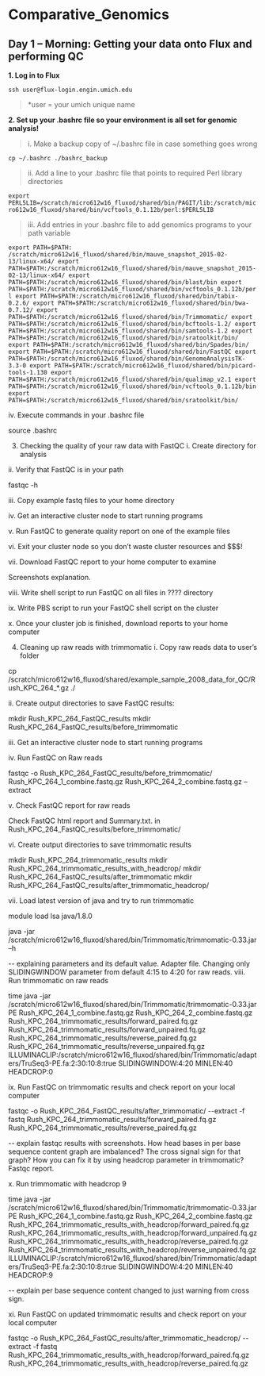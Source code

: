# Comparative_Genomics

## Day 1 – Morning: Getting your data onto Flux and performing QC 

**1.	Log in to Flux**

`ssh user@flux-login.engin.umich.edu`

> *user = your umich unique name

**2.	Set up your .bashrc file so your environment is all set for genomic analysis!**

>i. Make a backup copy of ~/.bashrc file in case something goes wrong 
	
`cp ~/.bashrc ./bashrc_backup`
	
>ii. Add a line to your .bashrc file that points to required Perl library directories

`export PERL5LIB=/scratch/micro612w16_fluxod/shared/bin/PAGIT/lib:/scratch/micro612w16_fluxod/shared/bin/vcftools_0.1.12b/perl:$PERL5LIB`

>iii. Add entries in your .bashrc file to add genomics programs to your path variable

`export PATH=$PATH: /scratch/micro612w16_fluxod/shared/bin/mauve_snapshot_2015-02-13/linux-x64/
export PATH=$PATH:/scratch/micro612w16_fluxod/shared/bin/mauve_snapshot_2015-02-13/linux-x64/
export PATH=$PATH:/scratch/micro612w16_fluxod/shared/bin/blast/bin
export PATH=$PATH:/scratch/micro612w16_fluxod/shared/bin/vcftools_0.1.12b/perl
export PATH=$PATH:/scratch/micro612w16_fluxod/shared/bin/tabix-0.2.6/
export PATH=$PATH:/scratch/micro612w16_fluxod/shared/bin/bwa-0.7.12/
export PATH=$PATH:/scratch/micro612w16_fluxod/shared/bin/Trimmomatic/
export PATH=$PATH:/scratch/micro612w16_fluxod/shared/bin/bcftools-1.2/
export PATH=$PATH:/scratch/micro612w16_fluxod/shared/bin/samtools-1.2
export PATH=$PATH:/scratch/micro612w16_fluxod/shared/bin/sratoolkit/bin/
export PATH=$PATH:/scratch/micro612w16_fluxod/shared/bin/Spades/bin/
export PATH=$PATH:/scratch/micro612w16_fluxod/shared/bin/FastQC
export PATH=$PATH:/scratch/micro612w16_fluxod/shared/bin/GenomeAnalysisTK-3.3-0
export PATH=$PATH:/scratch/micro612w16_fluxod/shared/bin/picard-tools-1.130
export PATH=$PATH:/scratch/micro612w16_fluxod/shared/bin/qualimap_v2.1
export PATH=$PATH:/scratch/micro612w16_fluxod/shared/bin/vcftools_0.1.12b/bin
export PATH=$PATH:/scratch/micro612w16_fluxod/shared/bin/sratoolkit/bin/`

iv.	Execute commands in your .bashrc file

source .bashrc


3.	Checking the quality of your raw data with FastQC
i.	Create directory for analysis

ii.	Verify that FastQC is in your path

fastqc -h  

iii.	Copy example fastq files to your home directory

iv.	Get an interactive cluster node to start running programs

v.	Run FastQC to generate quality report on one of the example files

vi.	Exit your cluster node so you don’t waste cluster resources and $$$!

vii.	Download FastQC report to your home computer to examine

Screenshots explanation.

viii.	Write shell script to run FastQC on all files in ???? directory

ix.	Write PBS script to run your FastQC shell script on the cluster

x.	Once your cluster job is finished, download reports to your home computer


4.	Cleaning up raw reads with trimmomatic
i.	Copy raw reads data to user’s folder

cp /scratch/micro612w16_fluxod/shared/example_sample_2008_data_for_QC/Rush_KPC_264_*.gz ./

ii.	Create output directories to save FastQC results:

mkdir Rush_KPC_264_FastQC_results
mkdir Rush_KPC_264_FastQC_results/before_trimmomatic

iii.	Get an interactive cluster node to start running programs

iv.	Run FastQC on Raw reads

fastqc -o Rush_KPC_264_FastQC_results/before_trimmomatic/ Rush_KPC_264_1_combine.fastq.gz Rush_KPC_264_2_combine.fastq.gz –extract


v.	Check FastQC report for raw reads

Check FastQC html report and Summary.txt. in Rush_KPC_264_FastQC_results/before_trimmomatic/


vi.	Create output directories to save trimmomatic results

mkdir Rush_KPC_264_trimmomatic_results
mkdir Rush_KPC_264_trimmomatic_results_with_headcrop/
mkdir Rush_KPC_264_FastQC_results/after_trimmomatic
mkdir Rush_KPC_264_FastQC_results/after_trimmomatic_headcrop/

vii.	Load latest version of java and try to run trimmomatic

module load lsa java/1.8.0

java -jar /scratch/micro612w16_fluxod/shared/bin/Trimmomatic/trimmomatic-0.33.jar –h

-- explaining parameters and its default value. Adapter file. Changing only SLIDINGWINDOW parameter from default 4:15 to 4:20 for raw reads.
viii.	Run trimmomatic on raw reads

time java -jar /scratch/micro612w16_fluxod/shared/bin/Trimmomatic/trimmomatic-0.33.jar PE Rush_KPC_264_1_combine.fastq.gz Rush_KPC_264_2_combine.fastq.gz Rush_KPC_264_trimmomatic_results/forward_paired.fq.gz Rush_KPC_264_trimmomatic_results/forward_unpaired.fq.gz Rush_KPC_264_trimmomatic_results/reverse_paired.fq.gz Rush_KPC_264_trimmomatic_results/reverse_unpaired.fq.gz ILLUMINACLIP:/scratch/micro612w16_fluxod/shared/bin/Trimmomatic/adapters/TruSeq3-PE.fa:2:30:10:8:true SLIDINGWINDOW:4:20 MINLEN:40 HEADCROP:0

ix.	Run FastQC on trimmomatic results and check report on your local computer

fastqc -o Rush_KPC_264_FastQC_results/after_trimmomatic/ --extract -f fastq Rush_KPC_264_trimmomatic_results/forward_paired.fq.gz Rush_KPC_264_trimmomatic_results/reverse_paired.fq.gz
	
-- explain fastqc results with screenshots. How head bases in per base sequence content graph are imbalanced? The cross signal sign for that graph? How you can fix it by using headcrop parameter in trimmomatic? Fastqc report.

x.	Run trimmomatic with headcrop 9

time java -jar /scratch/micro612w16_fluxod/shared/bin/Trimmomatic/trimmomatic-0.33.jar PE Rush_KPC_264_1_combine.fastq.gz Rush_KPC_264_2_combine.fastq.gz Rush_KPC_264_trimmomatic_results_with_headcrop/forward_paired.fq.gz Rush_KPC_264_trimmomatic_results_with_headcrop/forward_unpaired.fq.gz Rush_KPC_264_trimmomatic_results_with_headcrop/reverse_paired.fq.gz Rush_KPC_264_trimmomatic_results_with_headcrop/reverse_unpaired.fq.gz ILLUMINACLIP:/scratch/micro612w16_fluxod/shared/bin/Trimmomatic/adapters/TruSeq3-PE.fa:2:30:10:8:true SLIDINGWINDOW:4:20 MINLEN:40 HEADCROP:9
		
-- explain per base sequence content changed to just warning from cross sign.

xi.	Run FastQC on updated trimmomatic results and check report on your local computer

fastqc -o Rush_KPC_264_FastQC_results/after_trimmomatic_headcrop/ --extract -f fastq Rush_KPC_264_trimmomatic_results_with_headcrop/forward_paired.fq.gz Rush_KPC_264_trimmomatic_results_with_headcrop/reverse_paired.fq.gz



